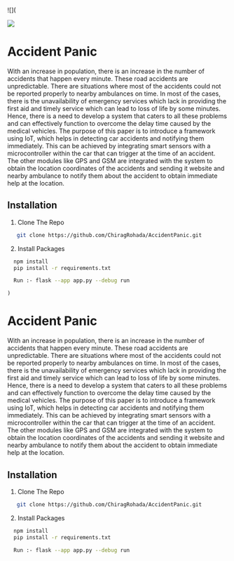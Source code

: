 


![](


![](https://mod.us/wp-content/uploads/2016/06/crashicon.png)


# Accident Panic

With an increase in population, there is an increase in the number of accidents that happen every minute. These road accidents are unpredictable. There are situations where most of the accidents could not be reported properly to nearby ambulances on time. In most of the cases, there is the unavailability of emergency services which lack in providing the first aid and timely service which can lead to loss of life by some minutes. Hence, there is a need to develop a system that caters to all these problems and can effectively function to overcome the delay time caused by the medical vehicles. The purpose of this paper is to introduce a framework using IoT, which helps in detecting car accidents and notifying them immediately. This can be achieved by integrating smart sensors with a microcontroller within the car that can trigger at the time of an accident. The other modules like GPS and GSM are integrated with the system to obtain the location coordinates of the accidents and sending it website and nearby ambulance to notify them about the accident to obtain immediate help at the location.


## Installation

1) Clone The Repo
```bash
   git clone https://github.com/ChiragRohada/AccidentPanic.git 
```


2) Install Packages

```bash
  npm install 
  pip install -r requirements.txt
```

```bash
  Run :- flask --app app.py --debug run
```
    )


# Accident Panic

With an increase in population, there is an increase in the number of accidents that happen every minute. These road accidents are unpredictable. There are situations where most of the accidents could not be reported properly to nearby ambulances on time. In most of the cases, there is the unavailability of emergency services which lack in providing the first aid and timely service which can lead to loss of life by some minutes. Hence, there is a need to develop a system that caters to all these problems and can effectively function to overcome the delay time caused by the medical vehicles. The purpose of this paper is to introduce a framework using IoT, which helps in detecting car accidents and notifying them immediately. This can be achieved by integrating smart sensors with a microcontroller within the car that can trigger at the time of an accident. The other modules like GPS and GSM are integrated with the system to obtain the location coordinates of the accidents and sending it website and nearby ambulance to notify them about the accident to obtain immediate help at the location.


## Installation

1) Clone The Repo
```bash
   git clone https://github.com/ChiragRohada/AccidentPanic.git 
```


2) Install Packages

```bash
  npm install 
  pip install -r requirements.txt
```

```bash
  Run :- flask --app app.py --debug run
```
    

